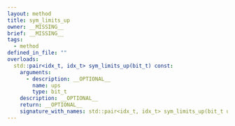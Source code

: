 ```yaml
---
layout: method
title: sym_limits_up
owner: __MISSING__
brief: __MISSING__
tags:
  - method
defined_in_file: ""
overloads:
  std::pair<idx_t, idx_t> sym_limits_up(bit_t) const:
    arguments:
      - description: __OPTIONAL__
        name: ups
        type: bit_t
    description: __OPTIONAL__
    return: __OPTIONAL__
    signature_with_names: std::pair<idx_t, idx_t> sym_limits_up(bit_t ups) const
---
```

